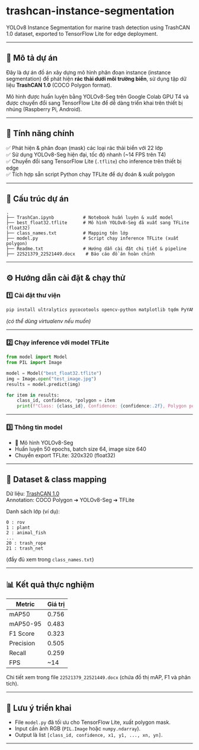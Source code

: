 # trashcan-instance-segmentation

YOLOv8 Instance Segmentation for marine trash detection using TrashCAN 1.0 dataset, exported to TensorFlow Lite for edge deployment.

---

## 📜 Mô tả dự án

Đây là dự án đồ án xây dựng mô hình phân đoạn instance (instance segmentation) để phát hiện **rác thải dưới môi trường biển**, sử dụng tập dữ liệu **TrashCAN 1.0** (COCO Polygon format).

Mô hình được huấn luyện bằng YOLOv8-Seg trên Google Colab GPU T4 và được chuyển đổi sang TensorFlow Lite để dễ dàng triển khai trên thiết bị nhúng (Raspberry Pi, Android).

---

## 🚀 Tính năng chính

✅ Phát hiện & phân đoạn (mask) các loại rác thải biển với 22 lớp  
✅ Sử dụng YOLOv8-Seg hiện đại, tốc độ nhanh (~14 FPS trên T4)  
✅ Chuyển đổi sang TensorFlow Lite (`.tflite`) cho inference trên thiết bị edge  
✅ Tích hợp sẵn script Python chạy TFLite để dự đoán & xuất polygon

---

## 📂 Cấu trúc dự án

```
.
├── TrashCan.ipynb           # Notebook huấn luyện & xuất model
├── best_float32.tflite      # Mô hình YOLOv8-Seg đã xuất sang TFLite (float32)
├── class_names.txt          # Mapping tên lớp
├── model.py                 # Script chạy inference TFLite (xuất polygon)
├── Readme.txt               # Hướng dẫn cài đặt chi tiết & pipeline
├── 22521379_22521449.docx    # Báo cáo đồ án hoàn chỉnh
```

---

## ⚙️ Hướng dẫn cài đặt & chạy thử

### 1️⃣ Cài đặt thư viện
```bash
pip install ultralytics pycocotools opencv-python matplotlib tqdm PyYAML tensorflow
```

*(có thể dùng virtualenv nếu muốn)*

---

### 2️⃣ Chạy inference với model TFLite
```python
from model import Model
from PIL import Image

model = Model("best_float32.tflite")
img = Image.open("test_image.jpg")
results = model.predict(img)

for item in results:
    class_id, confidence, *polygon = item
    print(f"Class: {class_id}, Confidence: {confidence:.2f}, Polygon points: {polygon[:6]}...")
```

---

### 3️⃣ Thông tin model
- 🧠 Mô hình YOLOv8-Seg
- Huấn luyện 50 epochs, batch size 64, image size 640
- Chuyển export TFLite: 320x320 (float32)

---

## 📝 Dataset & class mapping

Dữ liệu: [TrashCAN 1.0](https://conservancy.umn.edu/items/6dd6a960-c44a-4510-a679-efb8c82ebfb7)  
Annotation: COCO Polygon ➔ YOLOv8-Seg ➔ TFLite

Danh sách lớp (ví dụ):
```
0 : rov
1 : plant
2 : animal_fish
...
20 : trash_rope
21 : trash_net
```
(đầy đủ xem trong `class_names.txt`)

---

## 📊 Kết quả thực nghiệm

| Metric   | Giá trị |
|----------|---------|
| mAP50    | 0.756   |
| mAP50-95 | 0.483   |
| F1 Score | 0.323   |
| Precision| 0.505   |
| Recall   | 0.259   |
| FPS      | ~14     |

Chi tiết xem trong file `22521379_22521449.docx` (chứa đồ thị mAP, F1 và phân tích).

---

## 📌 Lưu ý triển khai

- File `model.py` đã tối ưu cho TensorFlow Lite, xuất polygon mask.
- Input cần ảnh RGB (`PIL.Image` hoặc `numpy.ndarray`).
- Output là list `[class_id, confidence, x1, y1, ..., xn, yn]`.

---






